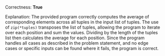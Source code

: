 Correctness: **True**

Explanation: The provided program correctly computes the average of corresponding elements across all tuples in the input list of tuples. The use of `zip(*tuples)` transposes the list of tuples, allowing the program to iterate over each position and sum the values. Dividing by the length of the tuples list then calculates the average for each position. Since the program handles all cases as described in the problem statement, and no edge cases or specific inputs can be found where it fails, the program is correct.